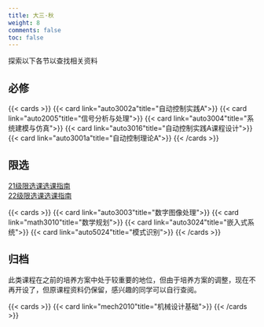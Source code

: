 ```yaml
---
title: 大三·秋
weight: 8
comments: false
toc: false
---
```

探索以下各节以查找相关资料
## 必修
<!--more-->
{{< cards >}}
{{< card link="auto3002a"title="自动控制实践A">}}
{{< card link="auto2005"title="信号分析与处理">}}
{{< card link="auto3004"title="系统建模与仿真">}}
{{< card link="auto3016"title="自动控制实践A课程设计">}}
{{< card link="auto3001a"title="自动控制理论A">}}
{{< /cards >}}
## 限选
[21级限选课选课指南](https://hoa.moe/blog/distributive-guidance-for-21/)
<br>
[22级限选课选课指南](https://hoa.moe/blog/distributive-guidance-for-22/)
<!--more-->
{{< cards >}}
{{< card link="auto3003"title="数字图像处理">}}
{{< card link="math3010"title="数学规划">}}
{{< card link="auto3024"title="嵌入式系统">}}
{{< card link="auto5024"title="模式识别">}}
{{< /cards >}}
## 归档
此类课程在之前的培养方案中处于较重要的地位，但由于培养方案的调整，现在不再开设了，但原课程资料仍保留，感兴趣的同学可以自行查阅。
<!--more-->
{{< cards >}}
{{< card link="mech2010"title="机械设计基础">}}
{{< /cards >}}
